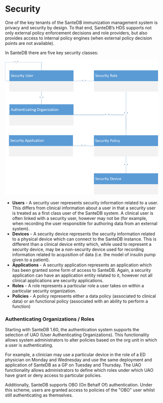 # Security

One of the key tenants of the SanteDB immunization management system is privacy and security by design. To that end, SanteDB’s HDS supports not only external policy enforcement decisions and role providers, but also provides access to internal policy engines \(when external policy decision points are not available\).

In SanteDB there are five key security classes:

![](../../../.gitbook/assets/image%20%2827%29.png)

* **Users** - A security user represents security information related to a user. This differs from clinical information about a user in that a security user is treated as a first class user of the SanteDB system. A clinical user is often linked with a security user, however may not be \(for example, when recording the user responsible for authoring data from an external system\).
* **Devices** - A security device represents the security information related to a physical device which can connect to the SanteDB instance. This is different than a clinical device entity which, while used to represent a security device, may be a non-security device used for recording information related to acquisition of data \(i.e. the model of insulin pump given to a patient\).
* **Applications** - A security application represents an application which has been granted some form of access to SanteDB. Again, a security application can have an application entity related to it, however not all clinical applications are security applications.
* **Roles** - A role represents a particular role a user takes on within a particular security organization. 
* **Policies** - A policy represents either a data policy \(associated to clinical data\) or an functional policy \(associated with an ability to perform a function\)

### Authenticating Organizations / Roles

Starting with SanteDB 1.60, the authentication system supports the selection of UAO \(User Authenticating Organizations\). This functionality allows system administrators to alter policies based on the org unit in which a user is authenticating. 

For example, a clinician may use a particular device in the role of a ED physician on Monday and Wednesday and use the same deployment and application of SanteDB as a GP on Tuesday and Thursday. The UAO functionality allows administrators to define which roles under which UAO have grant or deny access to particular policies.

Additionally, SanteDB supports OBO \(On Behalf Of\) authentication. Under this scheme, users are granted access to policies of the "OBO" user whilst still authenticating as themselves.

